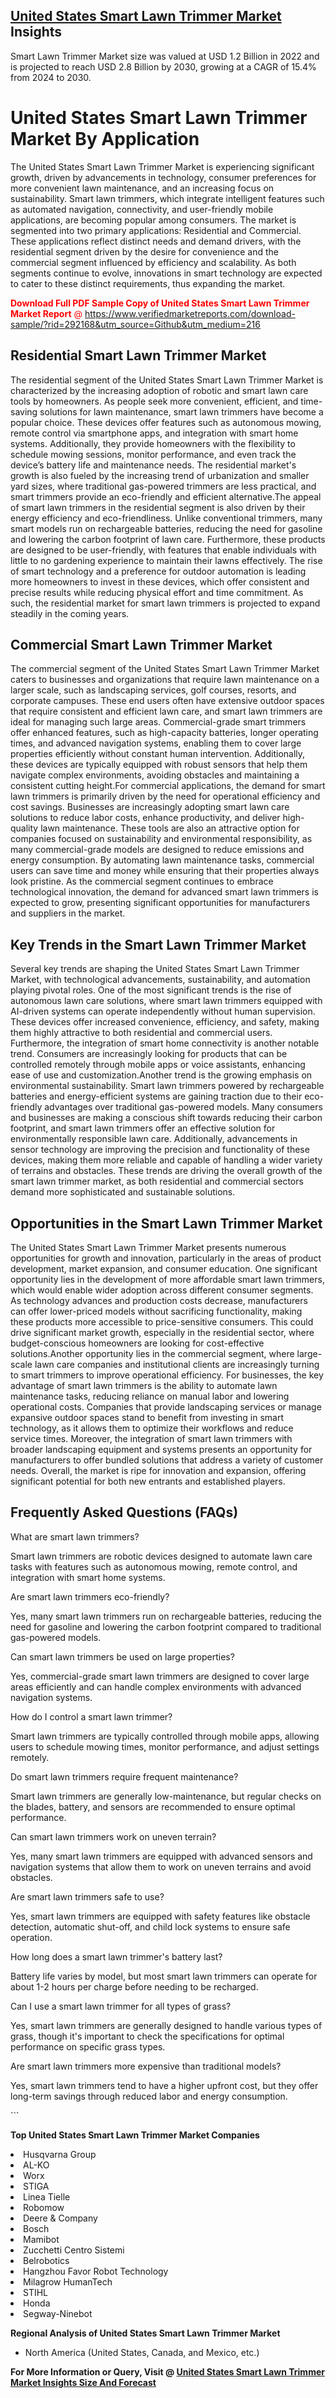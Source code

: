 <h2><a href="https://www.verifiedmarketreports.com/download-sample/?rid=292168&amp;utm_source=Github&amp;utm_medium=216" target="_blank">United States Smart Lawn Trimmer Market</a> Insights</h2><p>Smart Lawn Trimmer Market size was valued at USD 1.2 Billion in 2022 and is projected to reach USD 2.8 Billion by 2030, growing at a CAGR of 15.4% from 2024 to 2030.</p><p><h1>United States Smart Lawn Trimmer Market By Application</h1><p>The United States Smart Lawn Trimmer Market is experiencing significant growth, driven by advancements in technology, consumer preferences for more convenient lawn maintenance, and an increasing focus on sustainability. Smart lawn trimmers, which integrate intelligent features such as automated navigation, connectivity, and user-friendly mobile applications, are becoming popular among consumers. The market is segmented into two primary applications: Residential and Commercial. These applications reflect distinct needs and demand drivers, with the residential segment driven by the desire for convenience and the commercial segment influenced by efficiency and scalability. As both segments continue to evolve, innovations in smart technology are expected to cater to these distinct requirements, thus expanding the market. <p><span class=""><span style="color: #ff0000;"><strong>Download Full PDF Sample Copy of United States Smart Lawn Trimmer Market Report</strong> @ </span><a href="https://www.verifiedmarketreports.com/download-sample/?rid=292168&amp;utm_source=Github&amp;utm_medium=216" target="_blank">https://www.verifiedmarketreports.com/download-sample/?rid=292168&amp;utm_source=Github&amp;utm_medium=216</a></span></p></p><h2>Residential Smart Lawn Trimmer Market</h2><p>The residential segment of the United States Smart Lawn Trimmer Market is characterized by the increasing adoption of robotic and smart lawn care tools by homeowners. As people seek more convenient, efficient, and time-saving solutions for lawn maintenance, smart lawn trimmers have become a popular choice. These devices offer features such as autonomous mowing, remote control via smartphone apps, and integration with smart home systems. Additionally, they provide homeowners with the flexibility to schedule mowing sessions, monitor performance, and even track the device’s battery life and maintenance needs. The residential market's growth is also fueled by the increasing trend of urbanization and smaller yard sizes, where traditional gas-powered trimmers are less practical, and smart trimmers provide an eco-friendly and efficient alternative.The appeal of smart lawn trimmers in the residential segment is also driven by their energy efficiency and eco-friendliness. Unlike conventional trimmers, many smart models run on rechargeable batteries, reducing the need for gasoline and lowering the carbon footprint of lawn care. Furthermore, these products are designed to be user-friendly, with features that enable individuals with little to no gardening experience to maintain their lawns effectively. The rise of smart technology and a preference for outdoor automation is leading more homeowners to invest in these devices, which offer consistent and precise results while reducing physical effort and time commitment. As such, the residential market for smart lawn trimmers is projected to expand steadily in the coming years.<h2>Commercial Smart Lawn Trimmer Market</h2><p>The commercial segment of the United States Smart Lawn Trimmer Market caters to businesses and organizations that require lawn maintenance on a larger scale, such as landscaping services, golf courses, resorts, and corporate campuses. These end users often have extensive outdoor spaces that require consistent and efficient lawn care, and smart lawn trimmers are ideal for managing such large areas. Commercial-grade smart trimmers offer enhanced features, such as high-capacity batteries, longer operating times, and advanced navigation systems, enabling them to cover large properties efficiently without constant human intervention. Additionally, these devices are typically equipped with robust sensors that help them navigate complex environments, avoiding obstacles and maintaining a consistent cutting height.For commercial applications, the demand for smart lawn trimmers is primarily driven by the need for operational efficiency and cost savings. Businesses are increasingly adopting smart lawn care solutions to reduce labor costs, enhance productivity, and deliver high-quality lawn maintenance. These tools are also an attractive option for companies focused on sustainability and environmental responsibility, as many commercial-grade models are designed to reduce emissions and energy consumption. By automating lawn maintenance tasks, commercial users can save time and money while ensuring that their properties always look pristine. As the commercial segment continues to embrace technological innovation, the demand for advanced smart lawn trimmers is expected to grow, presenting significant opportunities for manufacturers and suppliers in the market.<h2>Key Trends in the Smart Lawn Trimmer Market</h2><p>Several key trends are shaping the United States Smart Lawn Trimmer Market, with technological advancements, sustainability, and automation playing pivotal roles. One of the most significant trends is the rise of autonomous lawn care solutions, where smart lawn trimmers equipped with AI-driven systems can operate independently without human supervision. These devices offer increased convenience, efficiency, and safety, making them highly attractive to both residential and commercial users. Furthermore, the integration of smart home connectivity is another notable trend. Consumers are increasingly looking for products that can be controlled remotely through mobile apps or voice assistants, enhancing ease of use and customization.Another trend is the growing emphasis on environmental sustainability. Smart lawn trimmers powered by rechargeable batteries and energy-efficient systems are gaining traction due to their eco-friendly advantages over traditional gas-powered models. Many consumers and businesses are making a conscious shift towards reducing their carbon footprint, and smart lawn trimmers offer an effective solution for environmentally responsible lawn care. Additionally, advancements in sensor technology are improving the precision and functionality of these devices, making them more reliable and capable of handling a wider variety of terrains and obstacles. These trends are driving the overall growth of the smart lawn trimmer market, as both residential and commercial sectors demand more sophisticated and sustainable solutions.<h2>Opportunities in the Smart Lawn Trimmer Market</h2><p>The United States Smart Lawn Trimmer Market presents numerous opportunities for growth and innovation, particularly in the areas of product development, market expansion, and consumer education. One significant opportunity lies in the development of more affordable smart lawn trimmers, which would enable wider adoption across different consumer segments. As technology advances and production costs decrease, manufacturers can offer lower-priced models without sacrificing functionality, making these products more accessible to price-sensitive consumers. This could drive significant market growth, especially in the residential sector, where budget-conscious homeowners are looking for cost-effective solutions.Another opportunity lies in the commercial segment, where large-scale lawn care companies and institutional clients are increasingly turning to smart trimmers to improve operational efficiency. For businesses, the key advantage of smart lawn trimmers is the ability to automate lawn maintenance tasks, reducing reliance on manual labor and lowering operational costs. Companies that provide landscaping services or manage expansive outdoor spaces stand to benefit from investing in smart technology, as it allows them to optimize their workflows and reduce service times. Moreover, the integration of smart lawn trimmers with broader landscaping equipment and systems presents an opportunity for manufacturers to offer bundled solutions that address a variety of customer needs. Overall, the market is ripe for innovation and expansion, offering significant potential for both new entrants and established players.<h2>Frequently Asked Questions (FAQs)</h2><p>What are smart lawn trimmers?</p><p>Smart lawn trimmers are robotic devices designed to automate lawn care tasks with features such as autonomous mowing, remote control, and integration with smart home systems.</p><p>Are smart lawn trimmers eco-friendly?</p><p>Yes, many smart lawn trimmers run on rechargeable batteries, reducing the need for gasoline and lowering the carbon footprint compared to traditional gas-powered models.</p><p>Can smart lawn trimmers be used on large properties?</p><p>Yes, commercial-grade smart lawn trimmers are designed to cover large areas efficiently and can handle complex environments with advanced navigation systems.</p><p>How do I control a smart lawn trimmer?</p><p>Smart lawn trimmers are typically controlled through mobile apps, allowing users to schedule mowing times, monitor performance, and adjust settings remotely.</p><p>Do smart lawn trimmers require frequent maintenance?</p><p>Smart lawn trimmers are generally low-maintenance, but regular checks on the blades, battery, and sensors are recommended to ensure optimal performance.</p><p>Can smart lawn trimmers work on uneven terrain?</p><p>Yes, many smart lawn trimmers are equipped with advanced sensors and navigation systems that allow them to work on uneven terrains and avoid obstacles.</p><p>Are smart lawn trimmers safe to use?</p><p>Yes, smart lawn trimmers are equipped with safety features like obstacle detection, automatic shut-off, and child lock systems to ensure safe operation.</p><p>How long does a smart lawn trimmer's battery last?</p><p>Battery life varies by model, but most smart lawn trimmers can operate for about 1-2 hours per charge before needing to be recharged.</p><p>Can I use a smart lawn trimmer for all types of grass?</p><p>Yes, smart lawn trimmers are generally designed to handle various types of grass, though it's important to check the specifications for optimal performance on specific grass types.</p><p>Are smart lawn trimmers more expensive than traditional models?</p><p>Yes, smart lawn trimmers tend to have a higher upfront cost, but they offer long-term savings through reduced labor and energy consumption.</p>```</p><p><strong>Top United States Smart Lawn Trimmer Market Companies</strong></p><div data-test-id=""><p><li>Husqvarna Group</li><li> AL-KO</li><li> Worx</li><li> STIGA</li><li> Linea Tielle</li><li> Robomow</li><li> Deere & Company</li><li> Bosch</li><li> Mamibot</li><li> Zucchetti Centro Sistemi</li><li> Belrobotics</li><li> Hangzhou Favor Robot Technology</li><li> Milagrow HumanTech</li><li> STIHL</li><li> Honda</li><li> Segway-Ninebot</li></p><div><strong>Regional Analysis of&nbsp;United States Smart Lawn Trimmer Market</strong></div><ul><li dir="ltr"><p dir="ltr">North America&nbsp;(United States, Canada, and Mexico, etc.)</p></li></ul><p><strong>For More Information or Query, Visit @&nbsp;</strong><strong><a href="https://www.verifiedmarketreports.com/product/smart-lawn-trimmer-market/?utm_source=Github&amp;utm_medium=216" target="_blank">United States Smart Lawn Trimmer Market Insights Size And Forecast</a></strong></p></div>
